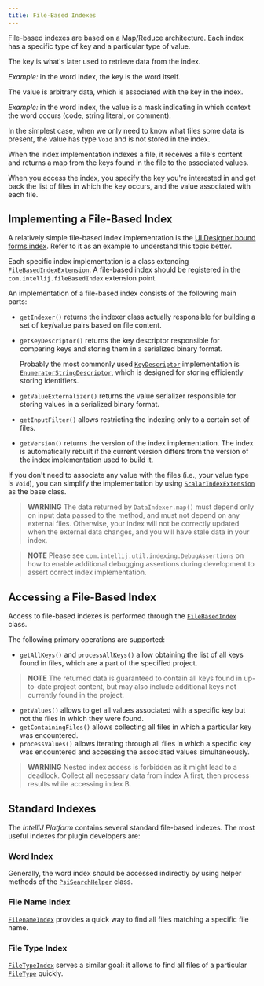 ```yaml
---
title: File-Based Indexes
---
```

<!-- Copyright 2000-2020 JetBrains s.r.o. and other contributors. Use of this source code is governed by the Apache 2.0 license that can be found in the LICENSE file. -->

File-based indexes are based on a Map/Reduce architecture.
Each index has a specific type of key and a particular type of value.

The key is what's later used to retrieve data from the index.

*Example:* in the word index, the key is the word itself.

The value is arbitrary data, which is associated with the key in the index.

*Example:* in the word index, the value is a mask indicating in which context the word occurs (code, string literal, or comment).

In the simplest case, when we only need to know what files some data is present, the value has type `Void` and is not stored in the index.

When the index implementation indexes a file, it receives a file's content and returns a map from the keys found in the file to the associated values.

When you access the index, you specify the key you're interested in and get back the list of files in which the key occurs, and the value associated with each file.

## Implementing a File-Based Index

A relatively simple file-based index implementation is the [UI Designer bound forms index](upsource:///plugins/ui-designer/src/com/intellij/uiDesigner/binding/FormClassIndex.java).
Refer to it as an example to understand this topic better.

Each specific index implementation is a class extending [`FileBasedIndexExtension`](upsource:///platform/indexing-api/src/com/intellij/util/indexing/FileBasedIndexExtension.java).
A file-based index should be registered in the `com.intellij.fileBasedIndex` extension point.

An implementation of a file-based index consists of the following main parts:

* `getIndexer()` returns the indexer class actually responsible for building a set of key/value pairs based on file content.
* `getKeyDescriptor()` returns the key descriptor responsible for comparing keys and storing them in a serialized binary format.

   Probably the most commonly used [`KeyDescriptor`](upsource:///platform/util/src/com/intellij/util/io/KeyDescriptor.java) implementation is [`EnumeratorStringDescriptor`](upsource:///platform/util/src/com/intellij/util/io/EnumeratorStringDescriptor.java), which is designed for storing efficiently storing identifiers.
* `getValueExternalizer()` returns the value serializer responsible for storing values in a serialized binary format.
* `getInputFilter()` allows restricting the indexing only to a certain set of files.
* `getVersion()` returns the version of the index implementation.
  The index is automatically rebuilt if the current version differs from the version of the index implementation used to build it.

If you don't need to associate any value with the files (i.e., your value type is `Void`), you can simplify the implementation by using [`ScalarIndexExtension`](upsource:///platform/indexing-api/src/com/intellij/util/indexing/ScalarIndexExtension.java) as the base class.

> **WARNING** The data returned by `DataIndexer.map()` must depend only on input data passed to the method, and must not depend on any external files.
> Otherwise, your index will not be correctly updated when the external data changes, and you will have stale data in your index.

> **NOTE** Please see `com.intellij.util.indexing.DebugAssertions` on how to enable additional debugging assertions during development to assert correct index implementation.

## Accessing a File-Based Index

Access to file-based indexes is performed through the [`FileBasedIndex`](upsource:///platform/indexing-api/src/com/intellij/util/indexing/FileBasedIndex.java) class.

The following primary operations are supported:

* `getAllKeys()` and `processAllKeys()` allow obtaining the list of all keys found in files, which are a part of the specified project.

> **NOTE** The returned data is guaranteed to contain all keys found in up-to-date project content, but may also include additional keys not currently found in the project.

* `getValues()` allows to get all values associated with a specific key but not the files in which they were found.
* `getContainingFiles()` allows collecting all files in which a particular key was encountered.
* `processValues()` allows iterating through all files in which a specific key was encountered and accessing the associated values simultaneously.

> **WARNING** Nested index access is forbidden as it might lead to a deadlock.
> Collect all necessary data from index A first, then process results while accessing index B.

## Standard Indexes

The *IntelliJ Platform* contains several standard file-based indexes.
The most useful indexes for plugin developers are:

### Word Index

Generally, the word index should be accessed indirectly by using helper methods of the [`PsiSearchHelper`](upsource:///platform/indexing-api/src/com/intellij/psi/search/PsiSearchHelper.java) class.

### File Name Index
[`FilenameIndex`](upsource:///platform/indexing-api/src/com/intellij/psi/search/FilenameIndex.java) provides a quick way to find all files matching a specific file name.

### File Type Index
[`FileTypeIndex`](upsource:///platform/indexing-api/src/com/intellij/psi/search/FileTypeIndex.java) serves a similar goal: it allows to find all files of a particular [`FileType`](upsource:///platform/core-api/src/com/intellij/openapi/fileTypes/FileType.java) quickly.
